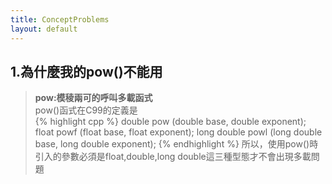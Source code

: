 ```yaml
---
title: ConceptProblems
layout: default
---
```


## 1.為什麼我的pow()不能用  
> **pow:模稜兩可的呼叫多載函式**  
pow()函式在C99的定義是  
{% highlight cpp %}
double pow  (double base, double exponent);
float powf (float base, float exponent);
long double powl (long double base, long double exponent);
{% endhighlight %}
所以，使用pow()時引入的參數必須是float,double,long double這三種型態才不會出現多載問題  